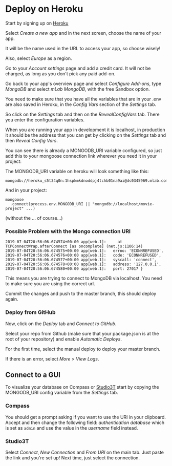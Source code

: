 # Deploy on Heroku

Start by signing up on [Heroku](https://www.heroku.com)

Select _Create a new app_ and in the next screen, choose the name of your app.

It will be the name used in the URL to access your app, so choose wisely!

Also, select _Europe_ as a region.

Go to your _Account settings_ page and add a credit card. It will not be charged, as long as you don't pick any paid add-on.

Go back to your app's overview page and select _Configure Add-ons_, type _MongoDB_ and select _mLab MongoDB_,
with the free Sandbox option.

You need to make sure that you have all the variables that are in your .env are also saved in Heroku, in the _Config Vars_ section of the _Settings_ tab.

So click on the _Settings_ tab and then on the _RevealConfigVars_ tab. There you enter the configuration variables.

When you are running your app in development it is localhost, in production it should be the address that you can get by clicking on the _Settings_ tab and then _Reveal Config Vars_.

You can see there is already a MONGODB_URI variable configured, so just add this to your mongoose connection link wherever you need it in your project:

The MONGODB_URI variable on heroku will look something like this: 
```
mongodb://heroku_s5t34q0n:1hspkmkdnoddpj4tchb01na9ai@ds0345969.mlab.com:29969/heroku_s5t34q0n 
```

And in your project:
```
mongoose
  .connect(process.env.MONGODB_URI || "mongodb://localhost/movie-project" ...)
```

(without the ... of course...)
### Possible Problem with the Mongo connection URI

```
2019-07-04T20:56:06.674574+00:00 app[web.1]:     at TCPConnectWrap.afterConnect [as oncomplete] (net.js:1106:14)
2019-07-04T20:56:06.674575+00:00 app[web.1]:   errno: 'ECONNREFUSED',
2019-07-04T20:56:06.674576+00:00 app[web.1]:   code: 'ECONNREFUSED',
2019-07-04T20:56:06.674577+00:00 app[web.1]:   syscall: 'connect',
2019-07-04T20:56:06.674578+00:00 app[web.1]:   address: '127.0.0.1',
2019-07-04T20:56:06.674580+00:00 app[web.1]:   port: 27017 }
```

This means you are trying to connect to MongoDB via localhost. You need to make sure you are using the correct url.

Commit the changes and push to the master branch, this should deploy again.

### Deploy from GitHub
Now, click on the _Deploy_ tab and _Connect to GitHub_.

Select your repo from Github (make sure that your package.json is at the root of your repository) and enable _Automatic Deploys_.

For the first time, select the manual deploy to deploy your master branch.

If there is an error, select _More_ > _View Logs_.

## Connect to a GUI

To visualize your database on Compass or [Studio3T](https://studio3t.com/ironhack) start by copying the MONGODB_URI config variable from the *Settings* tab.

### Compass

You should get a prompt asking if you want to use the URI in your clipboard. Accept and then change the following field: *authentication database* which is set as `admin` and use the value in the *username* field instead.

### Studio3T

Select *Connect*, *New Connection* and *From URI* on the main tab. Just paste the link and you're set up! Next time, just select the connection.
